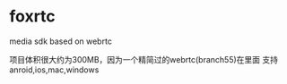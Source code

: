 # foxrtc
media sdk based on webrtc

项目体积很大约为300MB，因为一个精简过的webrtc(branch55)在里面
支持anroid,ios,mac,windows